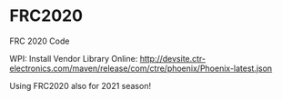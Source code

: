 # FRC2020
FRC 2020 Code

WPI: Install Vendor Library Online: http://devsite.ctr-electronics.com/maven/release/com/ctre/phoenix/Phoenix-latest.json

Using FRC2020 also for 2021 season!
